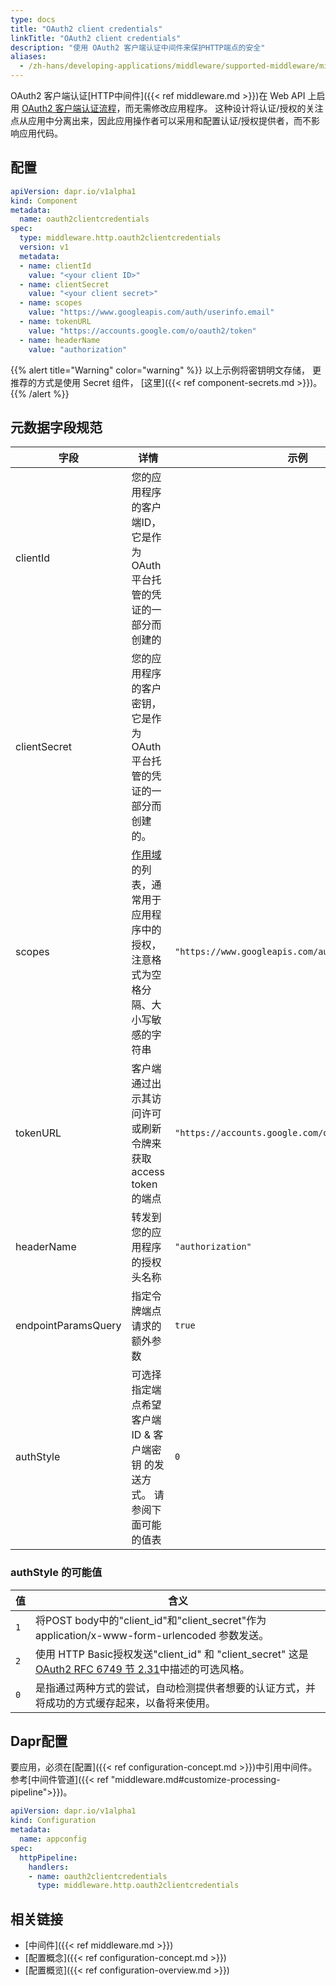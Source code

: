 ```yaml
---
type: docs
title: "OAuth2 client credentials"
linkTitle: "OAuth2 client credentials"
description: "使用 OAuth2 客户端认证中间件来保护HTTP端点的安全"
aliases:
  - /zh-hans/developing-applications/middleware/supported-middleware/middleware-oauth2clientcredentials/
---
```


OAuth2 客户端认证[HTTP中间件]({{< ref middleware.md >}})在 Web API 上启用 [OAuth2 客户端认证流程](https://tools.ietf.org/html/rfc6749#section-4.4)，而无需修改应用程序。 这种设计将认证/授权的关注点从应用中分离出来，因此应用操作者可以采用和配置认证/授权提供者，而不影响应用代码。

## 配置

```yaml
apiVersion: dapr.io/v1alpha1
kind: Component
metadata:
  name: oauth2clientcredentials
spec:
  type: middleware.http.oauth2clientcredentials
  version: v1
  metadata:
  - name: clientId
    value: "<your client ID>"
  - name: clientSecret
    value: "<your client secret>"
  - name: scopes
    value: "https://www.googleapis.com/auth/userinfo.email"
  - name: tokenURL
    value: "https://accounts.google.com/o/oauth2/token"
  - name: headerName
    value: "authorization"
```

{{% alert title="Warning" color="warning" %}}
以上示例将密钥明文存储， 更推荐的方式是使用 Secret 组件， [这里]({{< ref component-secrets.md >}})。
{{% /alert %}}

## 元数据字段规范

| 字段                  | 详情                                                                                         | 示例                                                 |
| ------------------- | ------------------------------------------------------------------------------------------ | -------------------------------------------------- |
| clientId            | 您的应用程序的客户端ID，它是作为OAuth平台托管的凭证的一部分而创建的                                                      |                                                    |
| clientSecret        | 您的应用程序的客户密钥，它是作为OAuth平台托管的凭证的一部分而创建的。                                                      |                                                    |
| scopes              | [作用域](https://tools.ietf.org/html/rfc6749#section-3.3)的列表，通常用于应用程序中的授权，注意格式为空格分隔、大小写敏感的字符串 | `"https://www.googleapis.com/auth/userinfo.email"` |
| tokenURL            | 客户端通过出示其访问许可或刷新令牌来获取access token的端点                                                        | `"https://accounts.google.com/o/oauth2/token"`     |
| headerName          | 转发到您的应用程序的授权头名称                                                                            | `"authorization"`                                  |
| endpointParamsQuery | 指定令牌端点请求的额外参数                                                                              | `true`                                             |
| authStyle           | 可选择指定端点希望 客户端ID & 客户端密钥 的发送方式。 请参阅下面可能的值表                                                  | `0`                                                |

### authStyle 的可能值

| 值   | 含义                                                                                                                                       |
| --- | ---------------------------------------------------------------------------------------------------------------------------------------- |
| `1` | 将POST body中的"client_id"和"client_secret"作为 application/x-www-form-urlencoded 参数发送。                                                      |
| `2` | 使用 HTTP Basic授权发送"client_id" 和 "client_secret" 这是 [OAuth2 RFC 6749 节 2.31](https://tools.ietf.org/html/rfc6749#section-2.3.1)中描述的可选风格。 |
| `0` | 是指通过两种方式的尝试，自动检测提供者想要的认证方式，并将成功的方式缓存起来，以备将来使用。                                                                                           |

## Dapr配置

要应用，必须在[配置]({{< ref configuration-concept.md >}})中引用中间件。 参考[中间件管道]({{< ref "middleware.md#customize-processing-pipeline">}})。

```yaml
apiVersion: dapr.io/v1alpha1
kind: Configuration
metadata:
  name: appconfig
spec:
  httpPipeline:
    handlers:
    - name: oauth2clientcredentials
      type: middleware.http.oauth2clientcredentials
```

## 相关链接
- [中间件]({{< ref middleware.md >}})
- [配置概念]({{< ref configuration-concept.md >}})
- [配置概览]({{< ref configuration-overview.md >}})
